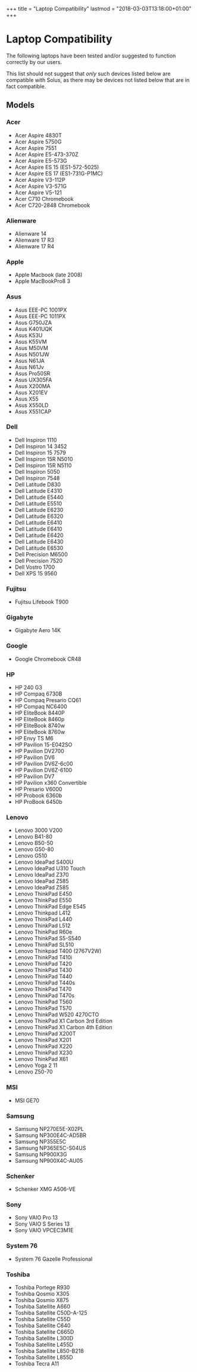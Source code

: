 +++
title = "Laptop Compatibility"
lastmod = "2018-03-03T13:18:00+01:00"
+++
# Laptop Compatibility

The following laptops have been tested and/or suggested to function correctly by our users.

This list should not suggest that *only* such devices listed below are compatible with Solus, as there may be devices not listed below that are in fact compatible.

## Models

### Acer

- Acer Aspire 4830T
- Acer Aspire 5750G
- Acer Aspire 7551
- Acer Aspire E5-473-370Z
- Acer Aspire E5-573G
- Acer Aspire ES 15 (ES1-572-5025)
- Acer Aspire ES 17 (ES1-731G-P1MC)
- Acer Aspire V3-112P
- Acer Aspire V3-571G
- Acer Aspire V5-121
- Acer C710 Chromebook
- Acer C720-2848 Chromebook

### Alienware

- Alienware 14
- Alienware 17 R3
- Alienware 17 R4

### Apple

- Apple Macbook (late 2008)
- Apple MacBookPro8 3

### Asus

- Asus EEE-PC 1001PX
- Asus EEE-PC 1011PX
- Asus G750JZA
- Asus K401UQK
- Asus K53U
- Asus K55VM
- Asus M50VM
- Asus N501JW
- Asus N61JA
- Asus N61Jv
- Asus Pro50SR
- Asus UX305FA
- Asus X200MA
- Asus X201EV
- Asus X55
- Asus X550LD
- Asus X551CAP

### Dell

- Dell Inspiron 1110
- Dell Inspiron 14 3452
- Dell Inspiron 15 7579
- Dell Inspiron 15R N5010
- Dell Inspiron 15R N5110
- Dell Inspiron 5050
- Dell Inspiron 7548
- Dell Latitude D830
- Dell Latitude E4310
- Dell Latitude E5440
- Dell Latitude E5510
- Dell Latitude E6230
- Dell Latitude E6320
- Dell Latitude E6410
- Dell Latitude E6410
- Dell Latitude E6420
- Dell Latitude E6430
- Dell Latitude E6530
- Dell Precision M6500
- Dell Precision 7520
- Dell Vostro 1700
- Dell XPS 15 9560

### Fujitsu

- Fujitsu Lifebook T900

### Gigabyte

- Gigabyte Aero 14K

### Google

- Google Chromebook CR48

### HP

- HP 240 G3
- HP Compaq 6730B
- HP Compaq Presario CQ61
- HP Compaq NC6400
- HP EliteBook 8440P
- HP EliteBook 8460p
- HP EliteBook 8740w
- HP EliteBook 8760w
- HP Envy TS M6
- HP Pavilion 15-E042SO
- HP Pavilion DV2700
- HP Pavilion DV6
- HP Pavilion DV6Z-6c00
- HP Pavilion DV6Z-6100
- HP Pavilion DV7
- HP Pavilion x360 Convertible
- HP Presario V6000
- HP Probook 6360b
- HP ProBook 6450b

### Lenovo

- Lenovo 3000 V200
- Lenovo B41-80
- Lenovo B50-50
- Lenovo G50-80
- Lenovo G510
- Lenovo IdeaPad S400U
- Lenovo IdeaPad U310 Touch
- Lenovo IdeaPad Z370
- Lenovo IdeaPad Z585
- Lenovo IdeaPad Z585
- Lenovo ThinkPad E450
- Lenovo ThinkPad E550
- Lenovo ThinkPad Edge E545
- Lenovo Thinkpad L412
- Lenovo ThinkPad L440
- Lenovo ThinkPad L512
- Lenovo ThinkPad R60e
- Lenovo ThinkPad S5-S540
- Lenovo ThinkPad SL510
- Lenovo Thinkpad T400 (2767V2W)
- Lenovo ThinkPad T410i
- Lenovo ThinkPad T420
- Lenovo ThinkPad T430
- Lenovo ThinkPad T440
- Lenovo ThinkPad T440s
- Lenovo ThinkPad T470
- Lenovo ThinkPad T470s
- Lenovo ThinkPad T560
- Lenovo ThinkPad T570
- Lenovo ThinkPad W520 4270CTO
- Lenovo ThinkPad X1 Carbon 3rd Edition
- Lenovo ThinkPad X1 Carbon 4th Edition
- Lenovo ThinkPad X200T
- Lenovo ThinkPad X201
- Lenovo ThinkPad X220
- Lenovo ThinkPad X230
- Lenovo ThinkPad X61
- Lenovo Yoga 2 11
- Lenovo Z50-70

### MSI

- MSI GE70

### Samsung

- Samsung NP270E5E-X02PL
- Samsung NP300E4C-AD5BR
- Samsung NP355E5C
- Samsung NP365E5C-S04US
- Samsung NP900X3G
- Samsung NP900X4C-AU05

### Schenker

- Schenker XMG A506-VE

### Sony

- Sony VAIO Pro 13
- Sony VAIO S Series 13
- Sony VAIO VPCEC3M1E

### System 76

- System 76 Gazelle Professional

### Toshiba

- Toshiba Portege R930
- Toshiba Qosmio X305
- Toshiba Qosmio X875
- Toshiba Satellite A660
- Toshiba Satellite C50D-A-125
- Toshiba Satellite C55D
- Toshiba Satellite C640
- Toshiba Satellite C665D
- Toshiba Satellite L300D
- Toshiba Satellite L455D
- Toshiba Satellite L850-B218
- Toshiba Satellite L855D
- Toshiba Tecra A11
